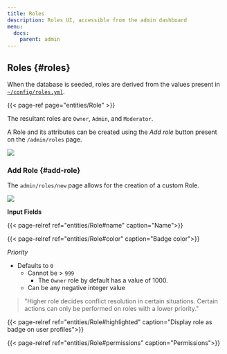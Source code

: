 ```yaml
---
title: Roles
description: Roles UI, accessible from the admin dashboard
menu:
  docs:
    parent: admin
---
```


## Roles {#roles}
When the database is seeded, roles are derived from the values present in  [`~/config/roles.yml`](https://github.com/mastodon/mastodon/blob/main/config/roles.yml). 

{{< page-ref page="entities/Role" >}}

The resultant roles are `Owner`, `Admin`, and `Moderator`.

A Role and its attributes can be created using the *Add role* button present on the `/admin/roles` page.

![](/assets/admin-roles-ui.png)

### Add Role {#add-role}

The `admin/roles/new` page allows for the creation of a custom Role.

![](/assets/admin-roles-new-ui.png)

**Input Fields**

{{< page-relref ref="entities/Role#name"  caption="Name">}}

{{< page-relref ref="entities/Role#color" caption="Badge color">}}

*Priority*

- Defaults to `0`
	- Cannot be > `999` 
		- The `Owner` role by default has a value of 1000.
	- Can be any negative integer value

> "Higher role decides conflict resolution in certain situations. Certain actions can only be performed on roles with a lower priority."

{{< page-relref ref="entities/Role#highlighted"  caption="Display role as badge on user profiles">}}

{{< page-relref ref="entities/Role#permissions"  caption="Permissions">}}


